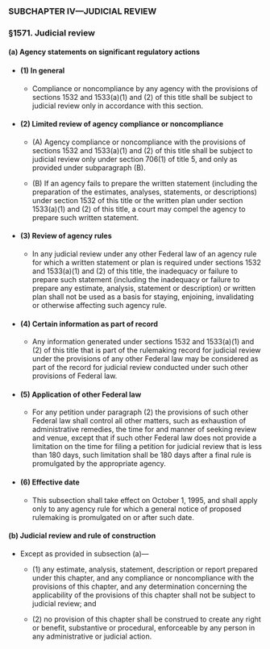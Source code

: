 ### SUBCHAPTER IV—JUDICIAL REVIEW

### §1571. Judicial review
#### (a) Agency statements on significant regulatory actions
* #### (1) In general
  * Compliance or noncompliance by any agency with the provisions of sections 1532 and 1533(a)(1) and (2) of this title shall be subject to judicial review only in accordance with this section.

* #### (2) Limited review of agency compliance or noncompliance
  * (A) Agency compliance or noncompliance with the provisions of sections 1532 and 1533(a)(1) and (2) of this title shall be subject to judicial review only under section 706(1) of title 5, and only as provided under subparagraph (B).

  * (B) If an agency fails to prepare the written statement (including the preparation of the estimates, analyses, statements, or descriptions) under section 1532 of this title or the written plan under section 1533(a)(1) and (2) of this title, a court may compel the agency to prepare such written statement.

* #### (3) Review of agency rules
  * In any judicial review under any other Federal law of an agency rule for which a written statement or plan is required under sections 1532 and 1533(a)(1) and (2) of this title, the inadequacy or failure to prepare such statement (including the inadequacy or failure to prepare any estimate, analysis, statement or description) or written plan shall not be used as a basis for staying, enjoining, invalidating or otherwise affecting such agency rule.

* #### (4) Certain information as part of record
  * Any information generated under sections 1532 and 1533(a)(1) and (2) of this title that is part of the rulemaking record for judicial review under the provisions of any other Federal law may be considered as part of the record for judicial review conducted under such other provisions of Federal law.

* #### (5) Application of other Federal law
  * For any petition under paragraph (2) the provisions of such other Federal law shall control all other matters, such as exhaustion of administrative remedies, the time for and manner of seeking review and venue, except that if such other Federal law does not provide a limitation on the time for filing a petition for judicial review that is less than 180 days, such limitation shall be 180 days after a final rule is promulgated by the appropriate agency.

* #### (6) Effective date
  * This subsection shall take effect on October 1, 1995, and shall apply only to any agency rule for which a general notice of proposed rulemaking is promulgated on or after such date.

#### (b) Judicial review and rule of construction
* Except as provided in subsection (a)—

  * (1) any estimate, analysis, statement, description or report prepared under this chapter, and any compliance or noncompliance with the provisions of this chapter, and any determination concerning the applicability of the provisions of this chapter shall not be subject to judicial review; and

  * (2) no provision of this chapter shall be construed to create any right or benefit, substantive or procedural, enforceable by any person in any administrative or judicial action.